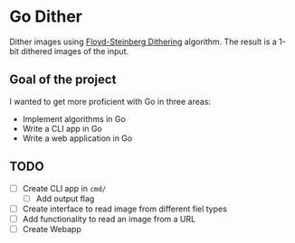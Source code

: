 # Go Dither

Dither images using [Floyd-Steinberg Dithering](https://en.wikipedia.org/wiki/Floyd%E2%80%93Steinberg_dithering) algorithm. The result is a 1-bit dithered images of the input. 

## Goal of the project

I wanted to get more proficient with Go in three areas:

* Implement algorithms in Go
* Write a CLI app in Go
* Write a web application in Go

## TODO

* [ ] Create CLI app in `cmd/`
  + [ ] Add output flag
* [ ] Create interface to read image from different fiel types
* [ ] Add functionality to read an image from a URL
* [ ] Create Webapp
